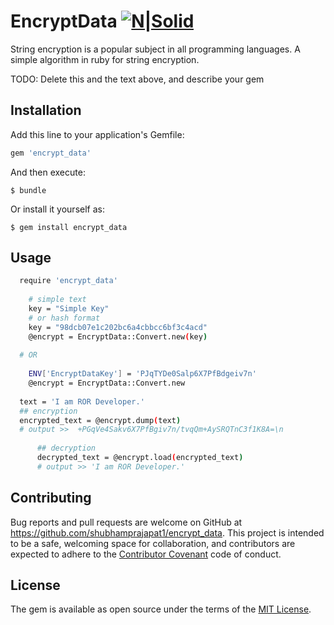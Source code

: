 # EncryptData [![N|Solid](https://shubhamprajapat.herokuapp.com/assets/site-icon/favicon-32x32-ae92648776b6a7eb07d8a8fd866dcea4525f0a181fdb47a867926627d7667186.png)](https://nodesource.com/products/nsolid)

String encryption is a popular subject in all programming languages. A simple algorithm in ruby for string encryption.

TODO: Delete this and the text above, and describe your gem

## Installation

Add this line to your application's Gemfile:

```ruby
gem 'encrypt_data'
```

And then execute:

    $ bundle

Or install it yourself as:

    $ gem install encrypt_data

## Usage

```sh
  require 'encrypt_data'
  
    # simple text
    key = "Simple Key"
    # or hash format
    key = "98dcb07e1c202bc6a4cbbcc6bf3c4acd"
    @encrypt = EncryptData::Convert.new(key)
    
  # OR
  
    ENV['EncryptDataKey'] = 'PJqTYDe0Salp6X7PfBdgeiv7n'
    @encrypt = EncryptData::Convert.new
  
  text = 'I am ROR Developer.'
  ## encryption 
  encrypted_text = @encrypt.dump(text)
  # output >>  +PGqVe4Sakv6X7PfBgiv7n/tvqQm+AySRQTnC3f1K8A=\n
      
      ## decryption
      decrypted_text = @encrypt.load(encrypted_text)
      # output >> 'I am ROR Developer.'
```



## Contributing

Bug reports and pull requests are welcome on GitHub at https://github.com/shubhamprajapat1/encrypt_data. This project is intended to be a safe, welcoming space for collaboration, and contributors are expected to adhere to the [Contributor Covenant](http://contributor-covenant.org) code of conduct.

## License

The gem is available as open source under the terms of the [MIT License](https://opensource.org/licenses/MIT).

